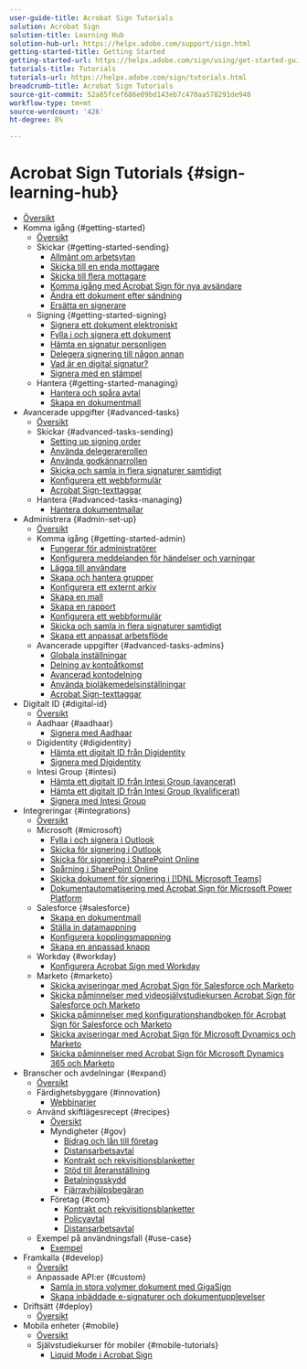 ```yaml
---
user-guide-title: Acrobat Sign Tutorials
solution: Acrobat Sign
solution-title: Learning Hub
solution-hub-url: https://helpx.adobe.com/support/sign.html
getting-started-title: Getting Started
getting-started-url: https://helpx.adobe.com/sign/using/get-started-guide.html
tutorials-title: Tutorials
tutorials-url: https://helpx.adobe.com/sign/tutorials.html
breadcrumb-title: Acrobat Sign Tutorials
source-git-commit: 52a85fcef686e09bd143eb7c470aa578291de940
workflow-type: tm+mt
source-wordcount: '426'
ht-degree: 8%

---
```



# Acrobat Sign Tutorials {#sign-learning-hub}

+ [Översikt](overview.md)
+ Komma igång {#getting-started}
   + [Översikt](sign-beginner-tutorials/beginner-users-overview.md)
   + Skickar {#getting-started-sending}
      + [Allmänt om arbetsytan](sign-beginner-tutorials/quick-tour.md)
      + [Skicka till en enda mottagare](sign-beginner-tutorials/send-to-single-recipient.md)
      + [Skicka till flera mottagare](sign-beginner-tutorials/send-to-multiple-recipients.md)
      + [Komma igång med Acrobat Sign för nya avsändare](sign-beginner-tutorials/new-sender.md)
      + [Ändra ett dokument efter sändning](sign-beginner-tutorials/modify-in-flight.md)
      + [Ersätta en signerare](sign-beginner-tutorials/replace-signer.md)
   + Signing {#getting-started-signing}
      + [Signera ett dokument elektroniskt](sign-beginner-tutorials/electronically-sign-a-document.md)
      + [Fylla i och signera ett dokument](sign-beginner-tutorials/fill-and-sign.md)
      + [Hämta en signatur personligen](sign-beginner-tutorials/sign-in-person.md)
      + [Delegera signering till någon annan](sign-beginner-tutorials/delegate-signing.md)
      + [Vad är en digital signatur?](sign-beginner-tutorials/sign-with-a-digital-signature.md)
      + [Signera med en stämpel](sign-beginner-tutorials/sign-with-a-stamp.md)
   + Hantera {#getting-started-managing}
      + [Hantera och spåra avtal](sign-beginner-tutorials/manage-and-track.md)
      + [Skapa en dokumentmall](https://experienceleague.adobe.com/docs/document-cloud-learn/sign-learning-hub/admin-set-up/getting-started-admin/create-a-template.html)
+ Avancerade uppgifter {#advanced-tasks}
   + [Översikt](sign-advanced-users/advanced-users-overview.md)
   + Skickar {#advanced-tasks-sending}
      + [Setting up signing order](sign-advanced-users/setting-up-routing.md)
      + [Använda delegerarerollen](sign-advanced-users/delegate-signature.md)
      + [Använda godkännarrollen](sign-advanced-users/add-an-approver.md)
      + [Skicka och samla in flera signaturer samtidigt](https://experienceleague.adobe.com/docs/document-cloud-learn/sign-learning-hub/admin-set-up/getting-started-admin/megasign.html)
      + [Konfigurera ett webbformulär](https://experienceleague.adobe.com/docs/document-cloud-learn/sign-learning-hub/admin-set-up/getting-started-admin/webform.html)
      + [Acrobat Sign-texttaggar](https://experienceleague.adobe.com/docs/document-cloud-learn/sign-learning-hub/admin-set-up/advanced-tasks-admins/adobe-sign-text-tagging.html)
   + Hantera {#advanced-tasks-managing}
      + [Hantera dokumentmallar](sign-advanced-users/edit-a-template.md)
+ Administrera {#admin-set-up}
   + [Översikt](admin/intro-admin-overview.md)
   + Komma igång {#getting-started-admin}
      + [Fungerar för administratörer](admin/up-and-running-admin.md)
      + [Konfigurera meddelanden för händelser och varningar](admin/set-up-shared-events-and-alert.md)
      + [Lägga till användare](admin/add-users-to-your-account.md)
      + [Skapa och hantera grupper](admin/create-and-manage-groups.md)
      + [Konfigurera ett externt arkiv](admin/set-up-your-external-archive.md)
      + [Skapa en mall](sign-advanced-users/create-a-template.md)
      + [Skapa en rapport](admin/create-a-report.md)
      + [Konfigurera ett webbformulär](sign-advanced-users/webform.md)
      + [Skicka och samla in flera signaturer samtidigt](sign-advanced-users/megasign.md)
      + [Skapa ett anpassat arbetsflöde](admin/building-a-custom-workflow.md)
   + Avancerade uppgifter {#advanced-tasks-admins}
      + [Globala inställningar](admin/learn-about-global-settings.md)
      + [Delning av kontoåtkomst](admin/share-account-access.md)
      + [Avancerad kontodelning](admin/advanced-account-sharing.md)
      + [Använda bioläkemedelsinställningar](admin/use-bio-pharma-settings.md)
      + [Acrobat Sign-texttaggar](sign-advanced-users/adobe-sign-text-tagging.md)
+ Digitalt ID {#digital-id}
   + [Översikt](digitalid/digitalid-overview.md)
   + Aadhaar {#aadhaar}
      + [Signera med Aadhaar](digitalid/aadhaar-sign.md)
   + Digidentity {#digidentity}
      + [Hämta ett digitalt ID från Digidentity](digitalid/digidentity-reg.md)
      + [Signera med Digidentity](digitalid/digidentity-sign.md)
   + Intesi Group {#intesi}
      + [Hämta ett digitalt ID från Intesi Group (avancerat)](digitalid/intesi-advanced.md)
      + [Hämta ett digitalt ID från Intesi Group (kvalificerat)](digitalid/intesi-qualified.md)
      + [Signera med Intesi Group](digitalid/intesi-sign.md)
+ Integreringar {#integrations}
   + [Översikt](integrations/integrations-overview.md)
   + Microsoft {#microsoft}
      + [Fylla i och signera i Outlook](integrations/fill-and-sign-doc-microsoft-outlook.md)
      + [Skicka för signering i Outlook](integrations/send-for-signature-with-outlook.md)
      + [Skicka för signering i SharePoint Online](integrations/send-for-signature-with-sharepoint-online.md)
      + [Spårning i SharePoint Online](integrations/track-an-agreement-with-sharepoint-online.md)
      + [Skicka dokument för signering i [!DNL Microsoft Teams]](integrations/adobe-sign-teams-mortgage.md)
      + [Dokumentautomatisering med Acrobat Sign för Microsoft Power Platform](integrations/documentautomation.md)
   + Salesforce {#salesforce}
      + [Skapa en dokumentmall](integrations/create-an-agreement-template.md)
      + [Ställa in datamappning](integrations/set-up-data-mapping.md)
      + [Konfigurera kopplingsmappning](integrations/set-up-merging-map.md)
      + [Skapa en anpassad knapp](integrations/create-a-custom-button.md)
   + Workday {#workday}
      + [Konfigurera Acrobat Sign med Workday](integrations/workday.md)
   + Marketo {#marketo}
      + [Skicka aviseringar med Acrobat Sign för Salesforce och Marketo](integrations/marketo-salesforce-sms.md)
      + [Skicka påminnelser med videosjälvstudiekursen Acrobat Sign för Salesforce och Marketo](integrations/marketo-salesforce-reminder-video.md)
      + [Skicka påminnelser med konfigurationshandboken för Acrobat Sign för Salesforce och Marketo](integrations/marketo-salesforce-reminder.md)
      + [Skicka aviseringar med Acrobat Sign för Microsoft Dynamics och Marketo](integrations/marketo-dynamics-sms.md)
      + [Skicka påminnelser med Acrobat Sign för Microsoft Dynamics 365 och Marketo](integrations/marketo-dynamics-reminder.md)
+ Branscher och avdelningar {#expand}
   + [Översikt](sign-usecase/expand-inspire-overview.md)
   + Färdighetsbyggare {#innovation}
      + [Webbinarier](sign-usecase/innovation-series.md)
   + Använd skiftlägesrecept {#recipes}
      + [Översikt](sign-usecase/recipes.md)
      + Myndigheter {#gov}
         + [Bidrag och lån till företag](sign-usecase/usecasegovgrants.md)
         + [Distansarbetsavtal](sign-usecase/usecasegovtelework.md)
         + [Kontrakt och rekvisitionsblanketter](sign-usecase/usecasegovcontracts.md)
         + [Stöd till återanställning](sign-usecase/usecasegovreemployment.md)
         + [Betalningsskydd](sign-usecase/usecasegovpaycheck.md)
         + [Fjärravhjälpsbegäran](sign-usecase/usecasegovremote.md)
      + Företag {#com}
         + [Kontrakt och rekvisitionsblanketter](sign-usecase/usecasecomcontracts.md)
         + [Policyavtal](sign-usecase/usecasecompolicy.md)
         + [Distansarbetsavtal](sign-usecase/usecasecomtelework.md)
   + Exempel på användningsfall {#use-case}
      + [Exempel](sign-usecase/use-case-showcase.md)
+ Framkalla {#develop}
   + [Översikt](develop/develop-overview.md)
   + Anpassade API:er {#custom}
      + [Samla in stora volymer dokument med GigaSign](develop/gigasign.md)
      + [Skapa inbäddade e-signaturer och dokumentupplevelser](develop/embeddedesignature.md)
+ Driftsätt {#deploy}
   + [Översikt](deploy-overview.md)
+ Mobila enheter {#mobile}
   + [Översikt](mobile/mobile-overview.md)
   + Självstudiekurser för mobiler {#mobile-tutorials}
      + [Liquid Mode i Acrobat Sign](mobile/liquidmode.md)
